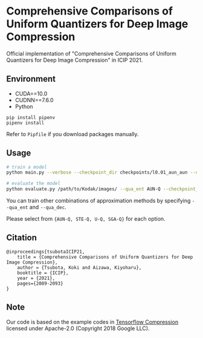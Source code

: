 # Comprehensive Comparisons of Uniform Quantizers for Deep Image Compression
Official implementation of "Comprehensive Comparisons of Uniform Quantizers for Deep Image Compression" in ICIP 2021.

## Environment
* CUDA==10.0
* CUDNN==7.6.0
* Python

```
pip install pipenv
pipenv install
```

Refer to `Pipfile` if you download packages manually.

## Usage

```bash
# train a model
python main.py --verbose --checkpoint_dir checkpoints/l0.01_aun_aun --qua_ent AUN-Q train --lambda 0.01 --qua_dec AUN-Q --train_root /path/to/ImageNet/train/

# evaluate the model
python evaluate.py /path/to/Kodak/images/ --qua_ent AUN-Q --checkpoint_dir checkpoints/l0.01_aun_aun/
```

You can train other combinations of approximation methods by specifying `--qua_ent` and `--qua_dec`.

Please select from `{AUN-Q, STE-Q, U-Q, SGA-Q}` for each option.

## Citation
```
@inproceedings{tsubotaICIP21,
    title = {Comprehensive Comparisons of Uniform Quantizers for Deep Image Compression},
    author = {Tsubota, Koki and Aizawa, Kiyoharu},
    booktitle = {ICIP},
    year = {2021},
    pages={2089-2093}
}
```

## Note
Our code is based on the example codes in [Tensorflow Compression](https://github.com/tensorflow/compression/tree/v1.3/examples) licensed under Apache-2.0 (Copyright 2018 Google LLC).
